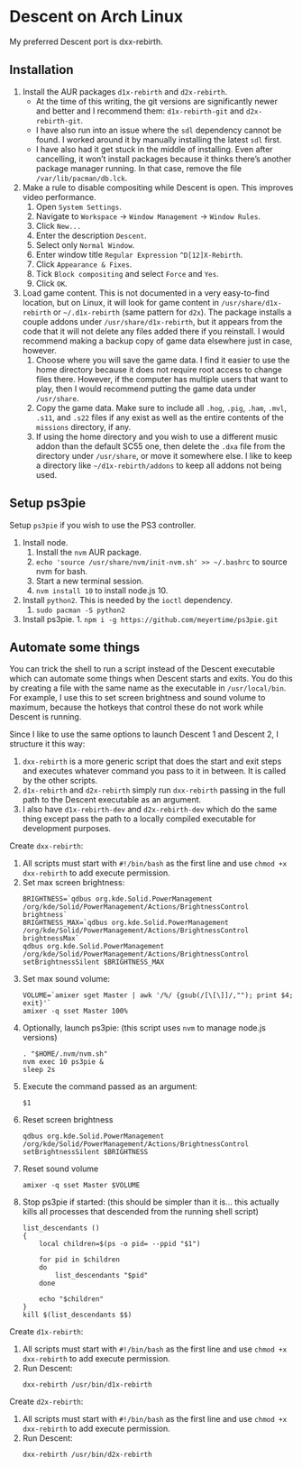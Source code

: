 # Descent on Arch Linux

My preferred Descent port is dxx-rebirth.

## Installation

1. Install the AUR packages `d1x-rebirth` and `d2x-rebirth`.
    - At the time of this writing, the git versions are significantly newer and better and I recommend them: `d1x-rebirth-git` and `d2x-rebirth-git`.
    - I have also run into an issue where the `sdl` dependency cannot be found.  I worked around it by manually installing the latest `sdl` first.
    - I have also had it get stuck in the middle of installing.  Even after cancelling, it won’t install packages because it thinks there’s another package manager running.  In that case, remove the file `/var/lib/pacman/db.lck`.
2. Make a rule to disable compositing while Descent is open.  This improves video performance.
    1. Open `System Settings`.
    2. Navigate to `Workspace` -> `Window Management` -> `Window Rules`.
    3. Click `New...`
    4. Enter the description `Descent`.
    5. Select only `Normal Window`.
    6. Enter window title `Regular Expression` `^D[12]X-Rebirth`.
    7. Click `Appearance & Fixes`.
    8. Tick `Block compositing` and select `Force` and `Yes`.
    9. Click `OK`.
3. Load game content.  This is not documented in a very easy-to-find location, but on Linux, it will look for game content in `/usr/share/d1x-rebirth` or `~/.d1x-rebirth` (same pattern for `d2x`).  The package installs a couple addons under `/usr/share/d1x-rebirth`, but it appears from the code that it will not delete any files added there if you reinstall.  I would recommend making a backup copy of game data elsewhere just in case, however.
    1. Choose where you will save the game data.  I find it easier to use the home directory because it does not require root access to change files there.  However, if the computer has multiple users that want to play, then I would recommend putting the game data under `/usr/share`.
    2. Copy the game data.  Make sure to include all `.hog`, `.pig`, `.ham`, `.mvl`, `.s11`, and `.s22` files if any exist as well as the entire contents of the `missions` directory, if any.
    3. If using the home directory and you wish to use a different music addon than the default SC55 one, then delete the `.dxa` file from the directory under `/usr/share`, or move it somewhere else.  I like to keep a directory like `~/d1x-rebirth/addons` to keep all addons not being used.

## Setup ps3pie

Setup `ps3pie` if you wish to use the PS3 controller.

1. Install node.
    1. Install the `nvm` AUR package.
    2. `echo 'source /usr/share/nvm/init-nvm.sh' >> ~/.bashrc` to source nvm for bash.
    3. Start a new terminal session.
    4. `nvm install 10` to install node.js 10.
2. Install `python2`.  This is needed by the `ioctl` dependency.
    1. `sudo pacman -S python2`
3. Install ps3pie.
        1. `npm i -g https://github.com/meyertime/ps3pie.git`

## Automate some things

You can trick the shell to run a script instead of the Descent executable which can automate some things when Descent starts and exits.  You do this by creating a file with the same name as the executable in `/usr/local/bin`.  For example, I use this to set screen brightness and sound volume to maximum, because the hotkeys that control these do not work while Descent is running.

Since I like to use the same options to launch Descent 1 and Descent 2, I structure it this way:

1. `dxx-rebirth` is a more generic script that does the start and exit steps and executes whatever command you pass to it in between.  It is called by the other scripts.
2. `d1x-rebirth` and `d2x-rebirth` simply run `dxx-rebirth` passing in the full path to the Descent executable as an argument.
3. I also have `d1x-rebirth-dev` and `d2x-rebirth-dev` which do the same thing except pass the path to a locally compiled executable for development purposes.

Create `dxx-rebirth`:

1. All scripts must start with `#!/bin/bash` as the first line and use `chmod +x dxx-rebirth` to add execute permission.
2. Set max screen brightness:
    ```
    BRIGHTNESS=`qdbus org.kde.Solid.PowerManagement /org/kde/Solid/PowerManagement/Actions/BrightnessControl brightness`
    BRIGHTNESS_MAX=`qdbus org.kde.Solid.PowerManagement /org/kde/Solid/PowerManagement/Actions/BrightnessControl brightnessMax`
    qdbus org.kde.Solid.PowerManagement /org/kde/Solid/PowerManagement/Actions/BrightnessControl setBrightnessSilent $BRIGHTNESS_MAX
    ```
3. Set max sound volume:
    ```
    VOLUME=`amixer sget Master | awk '/%/ {gsub(/[\[\]]/,""); print $4; exit}'`
    amixer -q sset Master 100%
    ```
4. Optionally, launch ps3pie:  (this script uses `nvm` to manage node.js versions)
    ```
    . "$HOME/.nvm/nvm.sh"
    nvm exec 10 ps3pie &
    sleep 2s
    ```
5. Execute the command passed as an argument:
    ```
    $1
    ```
6. Reset screen brightness
    ```
    qdbus org.kde.Solid.PowerManagement /org/kde/Solid/PowerManagement/Actions/BrightnessControl setBrightnessSilent $BRIGHTNESS
    ```
7. Reset sound volume
    ```
    amixer -q sset Master $VOLUME
    ```
8. Stop ps3pie if started:  (this should be simpler than it is...  this actually kills all processes that descended from the running shell script)
    ```
    list_descendants ()
    {
        local children=$(ps -o pid= --ppid "$1")
        
        for pid in $children
        do
            list_descendants "$pid"
        done
        
        echo "$children"
    }
    kill $(list_descendants $$)
    ```

Create `d1x-rebirth`:

1. All scripts must start with `#!/bin/bash` as the first line and use `chmod +x dxx-rebirth` to add execute permission.
2. Run Descent:
    ```
    dxx-rebirth /usr/bin/d1x-rebirth
    ```

Create `d2x-rebirth`:

1. All scripts must start with `#!/bin/bash` as the first line and use `chmod +x dxx-rebirth` to add execute permission.
2. Run Descent:
    ```
    dxx-rebirth /usr/bin/d2x-rebirth
    ```

